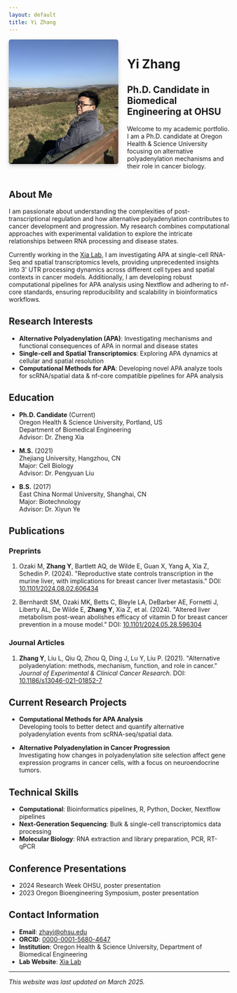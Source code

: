 ```yaml
---
layout: default
title: Yi Zhang
---
```


<div style="display: flex; flex-direction: row-reverse; margin-bottom: 30px;">
  <div style="flex: 1; padding-left: 20px;">
    <h1>Yi Zhang</h1>
    <h2>Ph.D. Candidate in Biomedical Engineering at OHSU</h2>
    <p>Welcome to my academic portfolio. I am a Ph.D. candidate at Oregon Health & Science University focusing on alternative polyadenylation mechanisms and their role in cancer biology.</p>
  </div>
  <div style="flex: 0 0 250px;">
    <img src="assets/image/73ac5cd055dbd6abd29f4d6987841c40.jpg" alt="Yi Zhang" style="width: 100%; border-radius: 5px; box-shadow: 0 4px 8px rgba(0,0,0,0.2);">
  </div>
</div>

## About Me

I am passionate about understanding the complexities of post-transcriptional regulation and how alternative polyadenylation contributes to cancer development and progression. My research combines computational approaches with experimental validation to explore the intricate relationships between RNA processing and disease states.

Currently working in the [Xia Lab](https://xiazlab.org/), I am investigating APA at single-cell RNA-Seq and spatial transcriptomics levels, providing unprecedented insights into 3' UTR processing dynamics across different cell types and spatial contexts in cancer models. Additionally, I am developing robust computational pipelines for APA analysis using Nextflow and adhering to nf-core standards, ensuring reproducibility and scalability in bioinformatics workflows.

## Research Interests

- **Alternative Polyadenylation (APA)**: Investigating mechanisms and functional consequences of APA in normal and disease states
- **Single-cell and Spatial Transcriptomics**: Exploring APA dynamics at cellular and spatial resolution
- **Computational Methods for APA**: Developing novel APA analyze tools for scRNA/spatial data & nf-core compatible pipelines for APA analysis


## Education

- **Ph.D. Candidate** (Current)  
  Oregon Health & Science University, Portland, US  
  Department of Biomedical Engineering   
  Advisor: Dr. Zheng Xia

- **M.S.** (2021)  
  Zhejiang University, Hangzhou, CN  
  Major: Cell Biology  
  Advisor: Dr. Pengyuan Liu

- **B.S.** (2017)  
  East China Normal University, Shanghai, CN  
  Major: Biotechnology  
  Advisor: Dr. Xiyun Ye 

## Publications

### Preprints

1. Ozaki M, **Zhang Y**, Bartlett AQ, de Wilde E, Guan X, Yang A, Xia Z, Schedin P. (2024). "Reproductive state controls transcription in the murine liver, with implications for breast cancer liver metastasis." DOI: [10.1101/2024.08.02.606434](https://doi.org/10.1101/2024.08.02.606434)

2. Bernhardt SM, Ozaki MK, Betts C, Bleyle LA, DeBarber AE, Fornetti J, Liberty AL, De Wilde E, **Zhang Y**, Xia Z, et al. (2024). "Altered liver metabolism post-wean abolishes efficacy of vitamin D for breast cancer prevention in a mouse model." DOI: [10.1101/2024.05.28.596304](https://doi.org/10.1101/2024.05.28.596304)

### Journal Articles

1. **Zhang Y**, Liu L, Qiu Q, Zhou Q, Ding J, Lu Y, Liu P. (2021). "Alternative polyadenylation: methods, mechanism, function, and role in cancer." *Journal of Experimental & Clinical Cancer Research*. DOI: [10.1186/s13046-021-01852-7](https://doi.org/10.1186/s13046-021-01852-7)

## Current Research Projects

- **Computational Methods for APA Analysis**  
  Developing tools to better detect and quantify alternative polyadenylation events from scRNA-seq/spatial data.
  
- **Alternative Polyadenylation in Cancer Progression**  
  Investigating how changes in polyadenylation site selection affect gene expression programs in cancer cells, with a focus on neuroendocrine tumors.


## Technical Skills

- **Computational**: Bioinformatics pipelines, R, Python, Docker, Nextflow pipelines
- **Next-Generation Sequencing**: Bulk & single-cell transcriptomics data processing
- **Molecular Biology**: RNA extraction and library preparation, PCR, RT-qPCR

## Conference Presentations

- 2024 Research Week OHSU, poster presentation
- 2023 Oregon Bioengineering Symposium, poster presentation

## Contact Information

- **Email**: [zhayi@ohsu.edu](mailto:zhayi@ohsu.edu)
- **ORCID**: [0000-0001-5680-4647](https://orcid.org/0000-0001-5680-4647)
- **Institution**: Oregon Health & Science University, Department of Biomedical Engineering
- **Lab Website**: [Xia Lab](https://xiazlab.org/)

---

*This website was last updated on March 2025.*
